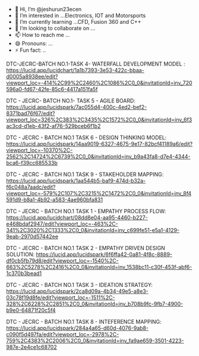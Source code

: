 - 👋 Hi, I’m @jeshurun23ecen
- 👀 I’m interested in ...Electronics, IOT and Motorsports
- 🌱 I’m currently learning ...CFD, Fusion 360 and C++
- 💞️ I’m looking to collaborate on ...
- 📫 How to reach me ...
- 😄 Pronouns: ...
- ⚡ Fun fact: ..

<!---
jeshurun23ecen/jeshurun23ecen is a ✨ special ✨ repository because its `README.md` (this file) appears on your GitHub profile.
You can click the Preview link to take a look at your changes.
--->
DTC-JECRC-BATCH NO.1-TASK 4- WATERFALL DEVELOPMENT MODEL : https://lucid.app/lucidchart/1a1b7393-3e53-422c-bbaa-d0005a8938ee/edit?viewport_loc=-414%2C99%2C2460%2C1086%2C0_0&invitationId=inv_720596a0-fd67-42fe-85c6-4417a151fa5f

DTC - JECRC- BATCH NO.1- TASK 5 - AGILE BOARD: https://lucid.app/lucidspark/7ac055d4-400c-4ed2-bef2-8371bad76f67/edit?viewport_loc=326%2C383%2C3435%2C1572%2C0_0&invitationId=inv_6f3ac3cd-d1eb-43f2-af76-529bceb6f1b2

DTC - JECRC - BATCH NO.1 TASK 6 - DESIGN THINKING MODEL: https://lucid.app/lucidspark/14aa9019-6327-4675-9e17-82bcf41189a6/edit?viewport_loc=-10370%2C-2562%2C14724%2C6739%2C0_0&invitationId=inv_b9a43fa8-d7e4-4344-bca6-f39cc685533b

DTC - JECRC - BATCH NO.1 TASK 9 - STAKEHOLDER MAPPING: https://lucid.app/lucidspark/1aa544b5-baf9-474d-b32a-f6c048a7aadc/edit?viewport_loc=-579%2C107%2C3215%2C1472%2C0_0&invitationId=inv_8f4591d9-b8a1-4b92-a583-4ae960bfa831

DTC - JECRC - BATCH NO.1 TASK 1 - EMPATHY PROCESS FLOW: https://lucid.app/lucidchart/08dd8e04-aa95-4460-b227-e468bdaf2947/edit?viewport_loc=-463%2C-341%2C3020%2C1333%2C0_0&invitationId=inv_c699fe51-e5a1-4129-9eab-2970d57442ee

DTC - JECRC - BATCH NO.1 TASK 2 - EMPATHY DRIVEN DESIGN SOLUTION: https://lucid.app/lucidspark/6f6ffa42-0a81-4f8c-8889-df0cb5fb79d8/edit?viewport_loc=-1540%2C-663%2C5278%2C2416%2C0_0&invitationId=inv_1538bc11-c30f-453f-abf6-1c370b3bead1

DTC - JECRC - BATCH NO.1 TASK 3 - IDEATION STRATEGY: https://lucid.app/lucidspark/2ca8d09a-4b34-49e5-a8e3-03c78f19d8fe/edit?viewport_loc=-1511%2C-328%2C6228%2C2851%2C0_0&invitationId=inv_b708b9fc-9fb7-4900-b9e0-64871f20c5f4

DTC - JECRC - BATCH NO.1 TASK 8 - INTEFERENCE MAPPING: https://lucid.app/lucidspark/284a4a65-d60d-4076-9ab8-c090f5d497fa/edit?viewport_loc=-2978%2C-759%2C4383%2C2006%2C0_0&invitationId=inv_fa9ae659-3501-4223-987e-2e4ce1c68702
